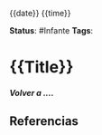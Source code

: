 {{date}} {{time}}

__Status__: #Infante 
__Tags__:
# {{Title}}

##### Volver a ....


## Referencias

